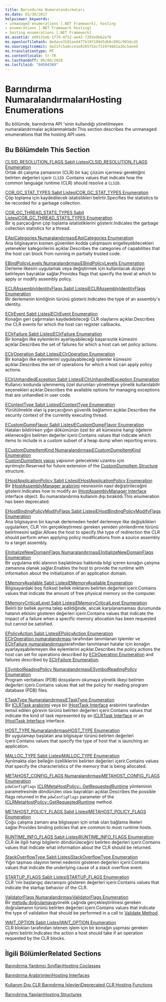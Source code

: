 ```yaml
---
title: Barındırma Numaralandırmaları
ms.date: 03/30/2017
helpviewer_keywords:
- unmanaged enumerations [.NET Framework], hosting
- enumerations [.NET Framework hosting]
- hosting enumerations [.NET Framework]
ms.assetid: e09131eb-1f7d-4f52-ae42-7393e9b62ef6
ms.openlocfilehash: 8edace3191ee4477b19f199d5db6c891c993dcd5
ms.sourcegitcommit: da21fc5a8cce1e028575acf31974681a1bc5aeed
ms.translationtype: MT
ms.contentlocale: tr-TR
ms.lasthandoff: 06/08/2020
ms.locfileid: "84504309"
---
```

# <a name="hosting-enumerations"></a><span data-ttu-id="cfcde-102">Barındırma Numaralandırmaları</span><span class="sxs-lookup"><span data-stu-id="cfcde-102">Hosting Enumerations</span></span>
<span data-ttu-id="cfcde-103">Bu bölümde, barındırma API 'sinin kullandığı yönetilmeyen numaralandırmalar açıklanmaktadır.</span><span class="sxs-lookup"><span data-stu-id="cfcde-103">This section describes the unmanaged enumerations that the hosting API uses.</span></span>  
  
## <a name="in-this-section"></a><span data-ttu-id="cfcde-104">Bu Bölümde</span><span class="sxs-lookup"><span data-stu-id="cfcde-104">In This Section</span></span>  
 [<span data-ttu-id="cfcde-105">CLSID_RESOLUTION_FLAGS Sabit Listesi</span><span class="sxs-lookup"><span data-stu-id="cfcde-105">CLSID_RESOLUTION_FLAGS Enumeration</span></span>](clsid-resolution-flags-enumeration.md)  
 <span data-ttu-id="cfcde-106">Ortak dil çalışma zamanının (CLR) bir kaç çözüm içermesi gerektiğini belirten değerleri içerir `CLSID` .</span><span class="sxs-lookup"><span data-stu-id="cfcde-106">Contains values that indicate how the common language runtime (CLR) should resolve a `CLSID`.</span></span>  
  
 [<span data-ttu-id="cfcde-107">COR_GC_STAT_TYPES Sabit Listesi</span><span class="sxs-lookup"><span data-stu-id="cfcde-107">COR_GC_STAT_TYPES Enumeration</span></span>](cor-gc-stat-types-enumeration.md)  
 <span data-ttu-id="cfcde-108">Çöp toplama için kaydedilecek istatistikleri belirtir.</span><span class="sxs-lookup"><span data-stu-id="cfcde-108">Specifies the statistics to be recorded for a garbage collection.</span></span>  
  
 [<span data-ttu-id="cfcde-109">COR_GC_THREAD_STATS_TYPES Sabit Listesi</span><span class="sxs-lookup"><span data-stu-id="cfcde-109">COR_GC_THREAD_STATS_TYPES Enumeration</span></span>](cor-gc-thread-stats-types-enumeration.md)  
 <span data-ttu-id="cfcde-110">Bir iş parçacığının çöp toplama istatistiklerini gösterir.</span><span class="sxs-lookup"><span data-stu-id="cfcde-110">Indicates the garbage collection statistics for a thread.</span></span>  
  
 [<span data-ttu-id="cfcde-111">EApiCategories Numaralandırması</span><span class="sxs-lookup"><span data-stu-id="cfcde-111">EApiCategories Enumeration</span></span>](eapicategories-enumeration.md)  
 <span data-ttu-id="cfcde-112">Ana bilgisayarın kısmen güvenilen kodda çalışmasını engelleyebilecekleri yetenekler kategorilerini açıklar.</span><span class="sxs-lookup"><span data-stu-id="cfcde-112">Describes the categories of capabilities that the host can block from running in partially trusted code.</span></span>  
  
 [<span data-ttu-id="cfcde-113">EBindPolicyLevels Numaralandırması</span><span class="sxs-lookup"><span data-stu-id="cfcde-113">EBindPolicyLevels Enumeration</span></span>](ebindpolicylevels-enumeration.md)  
 <span data-ttu-id="cfcde-114">Derleme ilkesini uygulamak veya değiştirmek için kullanılacak düzeyi belirleyen bayraklar sağlar.</span><span class="sxs-lookup"><span data-stu-id="cfcde-114">Provides flags that specify the level at which to apply or modify assembly policy.</span></span>  
  
 [<span data-ttu-id="cfcde-115">ECLRAssemblyIdentityFlags Sabit Listesi</span><span class="sxs-lookup"><span data-stu-id="cfcde-115">ECLRAssemblyIdentityFlags Enumeration</span></span>](eclrassemblyidentityflags-enumeration.md)  
 <span data-ttu-id="cfcde-116">Bir derlemenin kimliğinin türünü gösterir.</span><span class="sxs-lookup"><span data-stu-id="cfcde-116">Indicates the type of an assembly's identity.</span></span>  
  
 [<span data-ttu-id="cfcde-117">EClrEvent Sabit Listesi</span><span class="sxs-lookup"><span data-stu-id="cfcde-117">EClrEvent Enumeration</span></span>](eclrevent-enumeration.md)  
 <span data-ttu-id="cfcde-118">Konağın geri çağırmaları kaydedebileceği CLR olaylarını açıklar.</span><span class="sxs-lookup"><span data-stu-id="cfcde-118">Describes the CLR events for which the host can register callbacks.</span></span>  
  
 [<span data-ttu-id="cfcde-119">EClrFailure Sabit Listesi</span><span class="sxs-lookup"><span data-stu-id="cfcde-119">EClrFailure Enumeration</span></span>](eclrfailure-enumeration.md)  
 <span data-ttu-id="cfcde-120">Bir konağın ilke eylemlerini ayarlayabileceği başarısızlık kümesini açıklar.</span><span class="sxs-lookup"><span data-stu-id="cfcde-120">Describes the set of failures for which a host can set policy actions.</span></span>  
  
 [<span data-ttu-id="cfcde-121">EClrOperation Sabit Listesi</span><span class="sxs-lookup"><span data-stu-id="cfcde-121">EClrOperation Enumeration</span></span>](eclroperation-enumeration.md)  
 <span data-ttu-id="cfcde-122">Bir konağın ilke eylemlerini uygulayabileceği işlemler kümesini açıklar.</span><span class="sxs-lookup"><span data-stu-id="cfcde-122">Describes the set of operations for which a host can apply policy actions.</span></span>  
  
 [<span data-ttu-id="cfcde-123">EClrUnhandledException Sabit Listesi</span><span class="sxs-lookup"><span data-stu-id="cfcde-123">EClrUnhandledException Enumeration</span></span>](eclrunhandledexception-enumeration.md)  
 <span data-ttu-id="cfcde-124">Kullanıcı kodunda işlenmemiş özel durumları yönetmeye yönelik kullanılabilir seçenekleri açıklar.</span><span class="sxs-lookup"><span data-stu-id="cfcde-124">Describes the available options for managing exceptions that are unhandled in user code.</span></span>  
  
 [<span data-ttu-id="cfcde-125">EContextType Sabit Listesi</span><span class="sxs-lookup"><span data-stu-id="cfcde-125">EContextType Enumeration</span></span>](econtexttype-enumeration.md)  
 <span data-ttu-id="cfcde-126">Yürütülmekte olan iş parçacığının güvenlik bağlamını açıklar.</span><span class="sxs-lookup"><span data-stu-id="cfcde-126">Describes the security context of the currently executing thread.</span></span>  
  
 [<span data-ttu-id="cfcde-127">ECustomDumpFlavor Sabit Listesi</span><span class="sxs-lookup"><span data-stu-id="cfcde-127">ECustomDumpFlavor Enumeration</span></span>](ecustomdumpflavor-enumeration.md)  
 <span data-ttu-id="cfcde-128">Hataları bildirirken yığın dökümünün özel bir alt kümesine hangi öğelerin ekleneceğini belirten değerler içerir.</span><span class="sxs-lookup"><span data-stu-id="cfcde-128">Contains values that indicate which items to include in a custom subset of a heap dump when reporting errors.</span></span>  
  
 [<span data-ttu-id="cfcde-129">ECustomDumpItemKind Numaralandırması</span><span class="sxs-lookup"><span data-stu-id="cfcde-129">ECustomDumpItemKind Enumeration</span></span>](ecustomdumpitemkind-enumeration.md)  
 <span data-ttu-id="cfcde-130">[CustomDumpItem yapısı](customdumpitem-structure.md) yapısının gelecekteki uzantısı için ayrılmıştır.</span><span class="sxs-lookup"><span data-stu-id="cfcde-130">Reserved for future extension of the [CustomDumpItem Structure](customdumpitem-structure.md) structure.</span></span>  
  
 [<span data-ttu-id="cfcde-131">EHostApplicationPolicy Sabit Listesi</span><span class="sxs-lookup"><span data-stu-id="cfcde-131">EHostApplicationPolicy Enumeration</span></span>](ehostapplicationpolicy-enumeration.md)  
 <span data-ttu-id="cfcde-132">Bir [IHostAssemblyManager arabirimi](ihostassemblymanager-interface.md) nesnesinin nasıl değiştirileceğini gösterir.</span><span class="sxs-lookup"><span data-stu-id="cfcde-132">Indicates how to modify an [IHostAssemblyManager Interface](ihostassemblymanager-interface.md) interface object.</span></span> <span data-ttu-id="cfcde-133">Bu numaralandırma kullanım dışı bırakıldı.</span><span class="sxs-lookup"><span data-stu-id="cfcde-133">This enumeration has been deprecated.</span></span>  
  
 [<span data-ttu-id="cfcde-134">EHostBindingPolicyModifyFlags Sabit Listesi</span><span class="sxs-lookup"><span data-stu-id="cfcde-134">EHostBindingPolicyModifyFlags Enumeration</span></span>](ehostbindingpolicymodifyflags-enumeration.md)  
 <span data-ttu-id="cfcde-135">Ana bilgisayarın bir kaynak derlemeden hedef derlemeye ilke değişiklikleri uygularken, CLR 'nin gerçekleştirmesi gereken yeniden yönlendirme türünü belirtmesini sağlar.</span><span class="sxs-lookup"><span data-stu-id="cfcde-135">Allows the host to specify the type of redirection the CLR should perform when applying policy modifications from a source assembly to a target assembly.</span></span>  
  
 [<span data-ttu-id="cfcde-136">EInitializeNewDomainFlags Numaralandırması</span><span class="sxs-lookup"><span data-stu-id="cfcde-136">EInitializeNewDomainFlags Enumeration</span></span>](einitializenewdomainflags-enumeration.md)  
 <span data-ttu-id="cfcde-137">Bir uygulama etki alanının başlatılması hakkında bilgi içeren konağın çalışma zamanına olanak sağlar.</span><span class="sxs-lookup"><span data-stu-id="cfcde-137">Enables the host to provide the runtime with information about the initialization of an application domain.</span></span>  
  
 [<span data-ttu-id="cfcde-138">EMemoryAvailable Sabit Listesi</span><span class="sxs-lookup"><span data-stu-id="cfcde-138">EMemoryAvailable Enumeration</span></span>](ememoryavailable-enumeration.md)  
 <span data-ttu-id="cfcde-139">Bilgisayardaki boş fiziksel bellek miktarını belirten değerleri içerir.</span><span class="sxs-lookup"><span data-stu-id="cfcde-139">Contains values that indicate the amount of free physical memory on the computer.</span></span>  
  
 [<span data-ttu-id="cfcde-140">EMemoryCriticalLevel Sabit Listesi</span><span class="sxs-lookup"><span data-stu-id="cfcde-140">EMemoryCriticalLevel Enumeration</span></span>](ememorycriticallevel-enumeration.md)  
 <span data-ttu-id="cfcde-141">Belirli bir bellek ayırma talep edildiğinde, ancak karşılanamaması durumunda hatanın etkisini gösteren değerleri içerir.</span><span class="sxs-lookup"><span data-stu-id="cfcde-141">Contains values that indicate the impact of a failure when a specific memory allocation has been requested but cannot be satisfied.</span></span>  
  
 [<span data-ttu-id="cfcde-142">EPolicyAction Sabit Listesi</span><span class="sxs-lookup"><span data-stu-id="cfcde-142">EPolicyAction Enumeration</span></span>](epolicyaction-enumeration.md)  
 <span data-ttu-id="cfcde-143">[EClrOperation numaralandırması](eclroperation-enumeration.md) tarafından tanımlanan Işlemler ve [EClrFailure numaralandırması](eclrfailure-enumeration.md)tarafından tanımlanan hatalar için konağın ayarlayaşabilemeyen ilke eylemlerini açıklar.</span><span class="sxs-lookup"><span data-stu-id="cfcde-143">Describes the policy actions the host can set for operations described by [EClrOperation Enumeration](eclroperation-enumeration.md) and failures described by [EClrFailure Enumeration](eclrfailure-enumeration.md).</span></span>  
  
 [<span data-ttu-id="cfcde-144">ESymbolReadingPolicy Numaralandırması</span><span class="sxs-lookup"><span data-stu-id="cfcde-144">ESymbolReadingPolicy Enumeration</span></span>](esymbolreadingpolicy-enumeration.md)  
 <span data-ttu-id="cfcde-145">Program veritabanı (PDB) dosyalarını okumaya yönelik ilkeyi belirten değerleri içerir.</span><span class="sxs-lookup"><span data-stu-id="cfcde-145">Contains values that set the policy for reading program database (PDB) files.</span></span>  
  
 [<span data-ttu-id="cfcde-146">ETaskType Numaralandırması</span><span class="sxs-lookup"><span data-stu-id="cfcde-146">ETaskType Enumeration</span></span>](etasktype-enumeration.md)  
 <span data-ttu-id="cfcde-147">Bir [ICLRTask arabirimi](iclrtask-interface.md) veya bir [IHostTask Interface](ihosttask-interface.md) arabirimi tarafından temsil edilen görevin türünü belirten değerleri içerir.</span><span class="sxs-lookup"><span data-stu-id="cfcde-147">Contains values that indicate the kind of task represented by an [ICLRTask Interface](iclrtask-interface.md) or an [IHostTask Interface](ihosttask-interface.md) interface.</span></span>  
  
 [<span data-ttu-id="cfcde-148">HOST_TYPE Numaralandırması</span><span class="sxs-lookup"><span data-stu-id="cfcde-148">HOST_TYPE Enumeration</span></span>](host-type-enumeration.md)  
 <span data-ttu-id="cfcde-149">Bir uygulamayı başlatan ana bilgisayar türünü belirten değerleri içerir.</span><span class="sxs-lookup"><span data-stu-id="cfcde-149">Contains values that specify the type of host that is launching an application.</span></span>  
  
 [<span data-ttu-id="cfcde-150">MALLOC_TYPE Sabit Listesi</span><span class="sxs-lookup"><span data-stu-id="cfcde-150">MALLOC_TYPE Enumeration</span></span>](malloc-type-enumeration.md)  
 <span data-ttu-id="cfcde-151">Ayrılmakta olan belleğin özelliklerini belirten değerleri içerir.</span><span class="sxs-lookup"><span data-stu-id="cfcde-151">Contains values that specify the characteristics of the memory that is being allocated.</span></span>  
  
 [<span data-ttu-id="cfcde-152">METAHOST_CONFIG_FLAGS Numaralandırması</span><span class="sxs-lookup"><span data-stu-id="cfcde-152">METAHOST_CONFIG_FLAGS Enumeration</span></span>](metahost-config-flags-enumeration.md)  
 <span data-ttu-id="cfcde-153">`pdwConfigFlags` [ICLRMetaHostPolicy:: GetRequestedRuntime](iclrmetahostpolicy-getrequestedruntime-method.md) yönteminin parametresinde döndürülen olası bayrakları açıklar.</span><span class="sxs-lookup"><span data-stu-id="cfcde-153">Describes the possible flags returned in the `pdwConfigFlags` parameter of the [ICLRMetaHostPolicy::GetRequestedRuntime](iclrmetahostpolicy-getrequestedruntime-method.md) method.</span></span>  
  
 [<span data-ttu-id="cfcde-154">METAHOST_POLICY_FLAGS Sabit Listesi</span><span class="sxs-lookup"><span data-stu-id="cfcde-154">METAHOST_POLICY_FLAGS Enumeration</span></span>](metahost-policy-flags-enumeration.md)  
 <span data-ttu-id="cfcde-155">Çoğu çalışma zamanı ana bilgisayarı için ortak olan bağlama ilkeleri sağlar.</span><span class="sxs-lookup"><span data-stu-id="cfcde-155">Provides binding policies that are common to most runtime hosts.</span></span>  
  
 [<span data-ttu-id="cfcde-156">RUNTIME_INFO_FLAGS Sabit Listesi</span><span class="sxs-lookup"><span data-stu-id="cfcde-156">RUNTIME_INFO_FLAGS Enumeration</span></span>](runtime-info-flags-enumeration.md)  
 <span data-ttu-id="cfcde-157">CLR ile ilgili hangi bilgilerin döndürüleceğini belirten değerleri içerir.</span><span class="sxs-lookup"><span data-stu-id="cfcde-157">Contains values that indicate what information about the CLR should be returned.</span></span>  
  
 [<span data-ttu-id="cfcde-158">StackOverflowType Sabit Listesi</span><span class="sxs-lookup"><span data-stu-id="cfcde-158">StackOverflowType Enumeration</span></span>](stackoverflowtype-enumeration.md)  
 <span data-ttu-id="cfcde-159">Yığın taşması olayının temel nedenini gösteren değerleri içerir.</span><span class="sxs-lookup"><span data-stu-id="cfcde-159">Contains values that indicate the underlying cause of a stack overflow event.</span></span>  
  
 [<span data-ttu-id="cfcde-160">STARTUP_FLAGS Sabit Listesi</span><span class="sxs-lookup"><span data-stu-id="cfcde-160">STARTUP_FLAGS Enumeration</span></span>](startup-flags-enumeration.md)  
 <span data-ttu-id="cfcde-161">CLR 'nin başlangıç davranışını gösteren değerleri içerir.</span><span class="sxs-lookup"><span data-stu-id="cfcde-161">Contains values that indicate the startup behavior of the CLR.</span></span>  
  
 [<span data-ttu-id="cfcde-162">ValidatorFlags Numaralandırması</span><span class="sxs-lookup"><span data-stu-id="cfcde-162">ValidatorFlags Enumeration</span></span>](validatorflags-enumeration.md)  
 <span data-ttu-id="cfcde-163">Bir [metodu doğrulamaya](iclrvalidator-validate-method.md)yönelik çağrıda gerçekleştirilmesi gereken doğrulamanın türünü belirten değerleri içerir.</span><span class="sxs-lookup"><span data-stu-id="cfcde-163">Contains values that indicate the type of validation that should be performed in a call to [Validate Method](iclrvalidator-validate-method.md).</span></span>  
  
 [<span data-ttu-id="cfcde-164">WAIT_OPTION Sabit Listesi</span><span class="sxs-lookup"><span data-stu-id="cfcde-164">WAIT_OPTION Enumeration</span></span>](wait-option-enumeration.md)  
 <span data-ttu-id="cfcde-165">CLR blokları tarafından istenen işlem için bir konağın yapması gereken eylemi belirtir.</span><span class="sxs-lookup"><span data-stu-id="cfcde-165">Indicates the action a host should take if an operation requested by the CLR blocks.</span></span>  
  
## <a name="related-sections"></a><span data-ttu-id="cfcde-166">İlgili Bölümler</span><span class="sxs-lookup"><span data-stu-id="cfcde-166">Related Sections</span></span>  
 [<span data-ttu-id="cfcde-167">Barındırma Yardımcı Sınıfları</span><span class="sxs-lookup"><span data-stu-id="cfcde-167">Hosting Coclasses</span></span>](hosting-coclasses.md)  
  
 [<span data-ttu-id="cfcde-168">Barındırma Arabirimleri</span><span class="sxs-lookup"><span data-stu-id="cfcde-168">Hosting Interfaces</span></span>](hosting-interfaces.md)  
  
 [<span data-ttu-id="cfcde-169">Kullanım Dışı CLR Barındırma İşlevleri</span><span class="sxs-lookup"><span data-stu-id="cfcde-169">Deprecated CLR Hosting Functions</span></span>](deprecated-clr-hosting-functions.md)  
  
 [<span data-ttu-id="cfcde-170">Barındırma Yapıları</span><span class="sxs-lookup"><span data-stu-id="cfcde-170">Hosting Structures</span></span>](hosting-structures.md)
